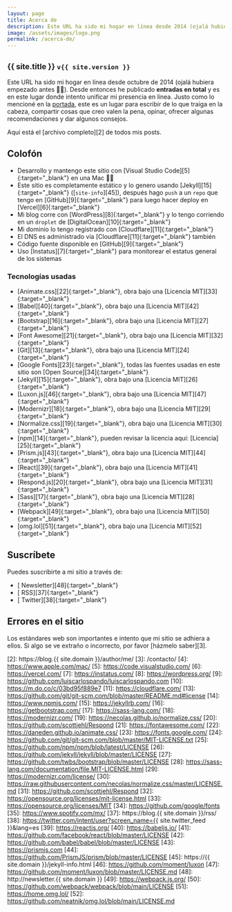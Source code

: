 ```yaml
---
layout: page
title: Acerca de
description: Este URL ha sido mi hogar en línea desde 2014 (ojalá hubiera empezado antes 🤦‍♂️). Desde entonces he publicado (abre este link para ver el número) entradas en total y es en este lugar donde intento unificar mi presencia en línea.
image: /assets/images/logo.png
permalink: /acerca-de/
---
```


<h2 class="subtitulo text-center"><small class="text-muted">{{ site.title }} <code>v{{ site.version }}</code></small></h2>

Este URL ha sido mi hogar en línea desde octubre de 2014 (ojalá hubiera empezado antes 🤦‍♂️). Desde entonces he publicado **<span id="contador-posts"></span> entradas en total** y es en este lugar donde intento unificar mi presencia en línea. Justo como lo mencioné en la [portada][1], este es un lugar para escribir de lo que traiga en la cabeza, compartir cosas que creo valen la pena, opinar, ofrecer algunas recomendaciones y dar algunos consejos. 

Aquí está el [archivo completo][2] de todos mis posts.

## Colofón

- Desarrollo y mantengo este sitio con [Visual Studio Code][5]{:target="_blank"} en una Mac 👨‍💻
- Este sitio es completamente estático y lo genero usando [Jekyll][15]{:target="_blank"} ([<code>site-info</code>][45]), después hago <code>push</code> a un <code>repo</code> que tengo en [GitHub][9]{:target="_blank"} para luego hacer deploy en [Vercel][6]{:target="_blank"}
- Mi blog corre con [WordPress][8]{:target="_blank"} y lo tengo corriendo en un <code>droplet</code> de [DigitalOcean][10]{:target="_blank"}
- Mi dominio lo tengo registrado con [Cloudflare][11]{:target="_blank"}
- El DNS es administrado vía [Cloudflare][11]{:target="_blank"} también
- Código fuente disponible en [GitHub][9]{:target="_blank"}
- Uso [Instatus][7]{:target="_blank"} para monitorear el estatus general de los sistemas

### Tecnologías usadas

- [Animate.css][22]{:target="_blank"}, obra bajo una [Licencia MIT][33]{:target="_blank"}
- [Babel][40]{:target="_blank"}, obra bajo una [Licencia MIT][42]{:target="_blank"}
- [Bootstrap][16]{:target="_blank"}, obra bajo una [Licencia MIT][27]{:target="_blank"}
- [Font Awesome][21]{:target="_blank"}, obra bajo una [Licencia MIT][32]{:target="_blank"}
- [Git][13]{:target="_blank"}, obra bajo una [Licencia MIT][24]{:target="_blank"}
- [Google Fonts][23]{:target="_blank"}, todas las fuentes usadas en este sitio son [Open Source][34]{:target="_blank"}
- [Jekyll][15]{:target="_blank"}, obra bajo una [Licencia MIT][26]{:target="_blank"}
- [Luxon.js][46]{:target="_blank"}, obra bajo una [Licencia MIT][47]{:target="_blank"}
- [Modernizr][18]{:target="_blank"}, obra bajo una [Licencia MIT][29]{:target="_blank"}
- [Normalize.css][19]{:target="_blank"}, obra bajo una [Licencia MIT][30]{:target="_blank"}
- [npm][14]{:target="_blank"}, pueden revisar la licencia aquí: [Licencia][25]{:target="_blank"}
- [Prism.js][43]{:target="_blank"}, obra bajo una [Licencia MIT][44]{:target="_blank"}
- [React][39]{:target="_blank"}, obra bajo una [Licencia MIT][41]{:target="_blank"}
- [Respond.js][20]{:target="_blank"}, obra bajo una [Licencia MIT][31]{:target="_blank"}
- [Sass][17]{:target="_blank"}, obra bajo una [Licencia MIT][28]{:target="_blank"}
- [Webpack][49]{:target="_blank"}, obra bajo una [Licencia MIT][50]{:target="_blank"}
- [omg.lol][51]{:target="_blank"}, obra bajo una [Licencia MIT][52]{:target="_blank"}

## Suscríbete

Puedes suscribirte a mi sitio a través de:
- [<i class="fas fa-newspaper"></i> Newsletter][48]{:target="_blank"}
- [<i class="fas fa-rss"></i> RSS][37]{:target="_blank"}
- [<i class="fab fa-twitter"></i> Twitter][38]{:target="_blank"}

## Errores en el sitio

Los estándares web son importantes e intento que mi sitio se adhiera a ellos. Si algo se ve extraño o incorrecto, por favor [házmelo saber][3].

[1]: /
[2]: https://blog.{{ site.domain }}/author/me/
[3]: /contacto/
[4]: https://www.apple.com/mac/
[5]: https://code.visualstudio.com/
[6]: https://vercel.com/
[7]: https://instatus.com/
[8]: https://wordpress.org/
[9]: https://github.com/luiscarlospando/luiscarlospando.com
[10]: https://m.do.co/c/03bd95f889e7
[11]: https://cloudflare.com/
[13]: https://github.com/git/git-scm.com/blob/master/README.md#license
[14]: https://www.npmjs.com/
[15]: https://jekyllrb.com/
[16]: https://getbootstrap.com/
[17]: https://sass-lang.com/
[18]: https://modernizr.com/
[19]: https://necolas.github.io/normalize.css/
[20]: https://github.com/scottjehl/Respond
[21]: https://fontawesome.com/
[22]: https://daneden.github.io/animate.css/
[23]: https://fonts.google.com/
[24]: https://github.com/git/git-scm.com/blob/master/MIT-LICENSE.txt
[25]: https://github.com/npm/npm/blob/latest/LICENSE
[26]: https://github.com/jekyll/jekyll/blob/master/LICENSE
[27]: https://github.com/twbs/bootstrap/blob/master/LICENSE
[28]: https://sass-lang.com/documentation/file.MIT-LICENSE.html
[29]: https://modernizr.com/license/
[30]: https://raw.githubusercontent.com/necolas/normalize.css/master/LICENSE.md
[31]: https://github.com/scottjehl/Respond
[32]: https://opensource.org/licenses/mit-license.html
[33]: https://opensource.org/licenses/MIT
[34]: https://github.com/google/fonts
[35]: https://www.spotify.com/mx/
[37]: https://blog.{{ site.domain }}/rss/
[38]: https://twitter.com/intent/user?screen_name={{ site.twitter_feed }}&lang=es
[39]: https://reactjs.org/
[40]: https://babeljs.io/
[41]: https://github.com/facebook/react/blob/master/LICENSE
[42]: https://github.com/babel/babel/blob/master/LICENSE
[43]: https://prismjs.com
[44]: https://github.com/PrismJS/prism/blob/master/LICENSE
[45]: https://{{ site.domain }}/jekyll-info.html
[46]: https://github.com/moment/luxon
[47]: https://github.com/moment/luxon/blob/master/LICENSE.md
[48]: http://newsletter.{{ site.domain }}
[49]: https://webpack.js.org/
[50]: https://github.com/webpack/webpack/blob/main/LICENSE
[51]: https://home.omg.lol/
[52]: https://github.com/neatnik/omg.lol/blob/main/LICENSE.md